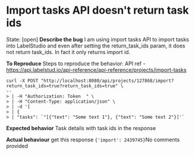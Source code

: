 # Import tasks API doesn't return task ids 
State: [open]
**Describe the bug**
I am using import tasks API to import tasks into LabelStudio and even after setting the return_task_ids param, it does not return task_ids. In fact it only returns import id. 

**To Reproduce**
Steps to reproduce the behavior:
API ref - https://api.labelstud.io/api-reference/api-reference/projects/import-tasks

```
curl -X POST "http://localhost:8080/api/projects/127868/import?return_task_ids=true?return_task_ids=true" \
--
> | -H "Authorization: Token  " \
> | -H "Content-Type: application/json" \
> | -d '[
> | {
> | "tasks": `"[{"text": "Some text 1"}, {"text": "Some text 2"}]'`

```



**Expected behavior**
Task details with task ids in the response

**Actual behaviour**
get this response 
`{'import': 2439745}`No comments provided
